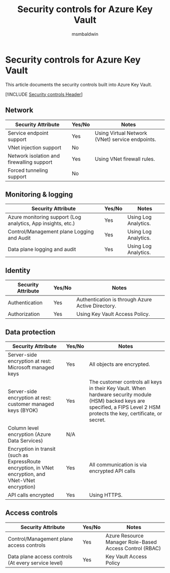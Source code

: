 ﻿---
title: Security controls for Azure Key Vault
description: A checklist of security controls for evaluating Azure Key Vault
services: key-vault
author: msmbaldwin
manager: barbkess

ms.service: key-vault
ms.topic: conceptual
ms.date: 04/16/2019
ms.author: mbaldwin

---
# Security controls for Azure Key Vault

This article documents the security controls built into Azure Key Vault. 

[!INCLUDE [Security controls Header](../../includes/security-attributes-header.md)]

## Network

| Security Attribute | Yes/No | Notes |
|---|---|--|
| Service endpoint support| Yes | Using Virtual Network (VNet) service endpoints. |
| VNet injection support| No |  |
| Network isolation and firewalling support| Yes | Using VNet firewall rules. |
| Forced tunneling support| No |  |

## Monitoring & logging

| Security Attribute | Yes/No | Notes|
|---|---|--|
| Azure monitoring support (Log analytics, App insights, etc.)| Yes | Using Log Analytics. |
| Control/Management plane Logging and Audit| Yes | Using Log Analytics. |
| Data plane logging and audit| Yes | Using Log Analytics. |

## Identity

| Security Attribute | Yes/No | Notes|
|---|---|--|
| Authentication| Yes | Authentication is through Azure Active Directory. |
| Authorization| Yes | Using Key Vault Access Policy. |

## Data protection

| Security Attribute | Yes/No | Notes |
|---|---|--|
| Server-side encryption at rest: Microsoft managed keys | Yes | All objects are encrypted. |
| Server-side encryption at rest: customer managed keys (BYOK) | Yes | The customer controls all keys in their Key Vault. When hardware security module (HSM) backed keys are specified, a FIPS Level 2 HSM protects the key, certificate, or secret. |
| Column level encryption (Azure Data Services)| N/A |  |
| Encryption in transit (such as ExpressRoute encryption, in VNet encryption, and VNet-VNet encryption)| Yes | All communication is via encrypted API calls |
| API calls encrypted| Yes | Using HTTPS. |

## Access controls

| Security Attribute | Yes/No | Notes|
|---|---|--|
| Control/Management plane access controls | Yes | Azure Resource Manager Role-Based Access Control (RBAC) |
| Data plane access controls (At every service level) | Yes | Key Vault Access Policy |
